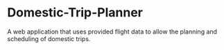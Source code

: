# Domestic-Trip-Planner
A web application that uses provided flight data to allow the planning and scheduling of domestic trips.
